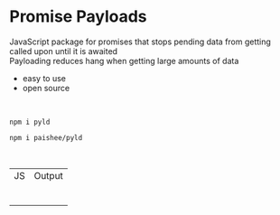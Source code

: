 # Promise Payloads
JavaScript package for promises that stops pending data from getting called upon until it is awaited<br>
Payloading reduces hang when getting large amounts of data

- easy to use
- open source

<br>

```console
npm i pyld
```
```console
npm i paishee/pyld
```

<br>

<table>
<tr>
<td>JS</td><td>Output</td>
</tr>
<tr>
<td>
  
```js

```

</td>

<td>

```js

```
  
</td>

</tr>
</table>
